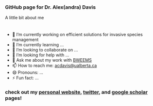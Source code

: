 ### GitHub page for Dr. Alex(andra) Davis

A little bit about me
#
- 🔭 I’m currently working on efficient solutions for invasive species management
- 🌱 I’m currently learning ...
- 👯 I’m looking to collaborate on ...
- 🤔 I’m looking for help with ...
- 💬 Ask me about my work with [BWEEMS](https://www.bweems.org/)
- 📫 How to reach me: acdavis@ualberta.ca
- 😄 Pronouns: ...
- ⚡ Fun fact: ...
### check out my [personal website](http://www.alexandracddavis.com/), [twitter](https://twitter.com/ACD_Davis11), and [google scholar](https://scholar.google.com/citations?user=sRdo6x0AAAAJ&hl=e) pages!
  
<!--
anything within these will not show up
**davialex/davialex** is a ✨ _special_ ✨ repository because its `README.md` (this file) appears on your GitHub profile.

-->
